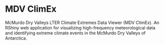 # MDV ClimEx
McMurdo Dry Valleys LTER Climate Extremes Data Viewer (MDV ClimEx). An RShiny web application for visualizing high-frequency meteorological data and identifying extreme climate events in the McMurdo Dry Valleys of Antarctica.
